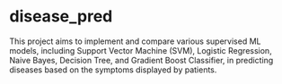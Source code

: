 # disease_pred

This project aims to implement and compare various supervised ML models, including Support
Vector Machine (SVM), Logistic Regression, Naive Bayes, Decision Tree, and Gradient Boost
Classifier, in predicting diseases based on the symptoms displayed by patients. 
